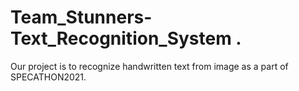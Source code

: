 # Team_Stunners-Text_Recognition_System .
Our project is to recognize handwritten text from image as a part of SPECATHON2021.
